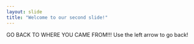 ```yaml
---
layout: slide
title: "Welcome to our second slide!"
---
```

GO BACK TO WHERE YOU CAME FROM!!!
Use the left arrow to go back!
